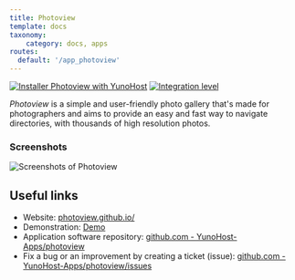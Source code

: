 ```yaml
---
title: Photoview
template: docs
taxonomy:
    category: docs, apps
routes:
  default: '/app_photoview'
---
```


[![Installer Photoview with YunoHost](https://install-app.yunohost.org/install-with-yunohost.svg)](https://install-app.yunohost.org/?app=photoview) [![Integration level](https://dash.yunohost.org/integration/photoview.svg)](https://dash.yunohost.org/appci/app/photoview)

*Photoview* is a simple and user-friendly photo gallery that's made for photographers and aims to provide an easy and fast way to navigate directories, with thousands of high resolution photos.

### Screenshots

![Screenshots of Photoview](https://github.com/YunoHost-Apps/photoview_ynh/blob/master/doc/screenshots/screenshot1.png)

## Useful links

+ Website: [photoview.github.io/](https://photoview.github.io/)
+ Demonstration: [Demo](https://photos.qpqp.dk/login)
+ Application software repository: [github.com - YunoHost-Apps/photoview](https://github.com/YunoHost-Apps/photoview_ynh)
+ Fix a bug or an improvement by creating a ticket (issue): [github.com - YunoHost-Apps/photoview/issues](https://github.com/YunoHost-Apps/photoview_ynh/issues)
